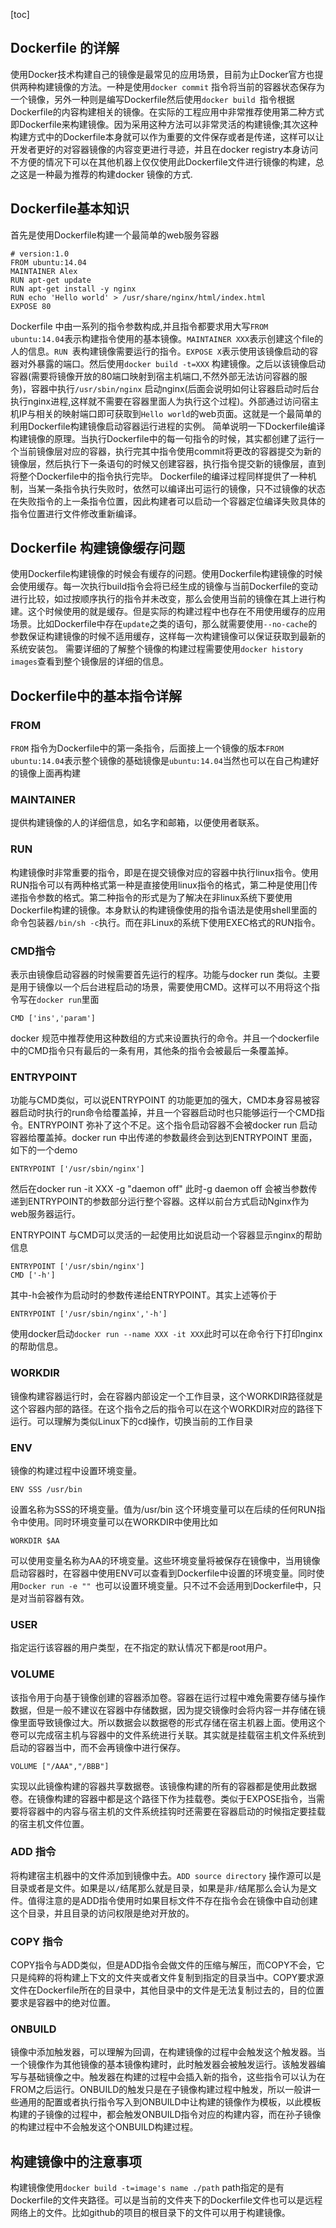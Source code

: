 [toc]
## Dockerfile 的详解
使用Docker技术构建自己的镜像是最常见的应用场景，目前为止Docker官方也提供两种构建镜像的方法。一种是使用`docker commit` 指令将当前的容器状态保存为一个镜像，另外一种则是编写Dockerfile然后使用`docker build `指令根据Dockerfile的内容构建相关的镜像。在实际的工程应用中非常推荐使用第二种方式即Dockerfile来构建镜像。因为采用这种方法可以非常灵活的构建镜像;其次这种构建方式中的Dockerfile本身就可以作为重要的文件保存或者是传递，这样可以让开发者更好的对容器镜像的内容变更进行寻迹，并且在docker registry本身访问不方便的情况下可以在其他机器上仅仅使用此Dockerfile文件进行镜像的构建，总之这是一种最为推荐的构建docker 镜像的方式.
## Dockerfile基本知识

首先是使用Dockerfile构建一个最简单的web服务容器
```
# version:1.0
FROM ubuntu:14.04
MAINTAINER Alex
RUN apt-get update
RUN apt-get install -y nginx
RUN echo 'Hello world' > /usr/share/nginx/html/index.html
EXPOSE 80
```
Dockerfile 中由一系列的指令参数构成,并且指令都要求用大写`FROM ubuntu:14.04`表示构建指令使用的基本镜像。`MAINTAINER XXX`表示创建这个file的人的信息。`RUN `表构建镜像需要运行的指令。`EXPOSE X`表示使用该镜像启动的容器对外暴露的端口。然后使用`docker build -t=XXX` 构建镜像。之后以该镜像启动容器(需要将镜像开放的80端口映射到宿主机端口,不然外部无法访问容器的服务)，容器中执行`/usr/sbin/nginx` 启动nginx(后面会说明如何让容器启动时后台执行nginx进程,这样就不需要在容器里面人为执行这个过程)。外部通过访问宿主机IP与相关的映射端口即可获取到`Hello world`的web页面。这就是一个最简单的利用Dockerfile构建镜像启动容器运行进程的实例。
简单说明一下Dockerfile编译构建镜像的原理。当执行Dockerfile中的每一句指令的时候，其实都创建了运行一个当前镜像层对应的容器，执行完其中指令使用commit将更改的容器提交为新的镜像层，然后执行下一条语句的时候又创建容器，执行指令提交新的镜像层，直到将整个Dockerfile中的指令执行完毕。
Dockerfile的编译过程同样提供了一种机制，当某一条指令执行失败时，依然可以编译出可运行的镜像，只不过镜像的状态在失败指令的上一条指令位置，因此构建者可以启动一个容器定位编译失败具体的指令位置进行文件修改重新编译。
##  Dockerfile 构建镜像缓存问题
使用Dockerfile构建镜像的时候会有缓存的问题。使用Dockerfile构建镜像的时候会使用缓存。每一次执行build指令会将已经生成的镜像与当前Dockerfile的变动进行比较，如过按顺序执行的指令并未改变，那么会使用当前的镜像在其上进行构建。这个时候使用的就是缓存。但是实际的构建过程中也存在不用使用缓存的应用场景。比如Dockerfile中存在`update`之类的语句，那么就需要使用`--no-cache`的参数保证构建镜像的时候不适用缓存，这样每一次构建镜像可以保证获取到最新的系统安装包。
需要详细的了解整个镜像的构建过程需要使用`docker history images`查看到整个镜像层的详细的信息。

## Dockerfile中的基本指令详解
### FROM
`FROM` 指令为Dockerfile中的第一条指令，后面接上一个镜像的版本`FROM ubuntu:14.04`表示整个镜像的基础镜像是`ubuntu:14.04`当然也可以在自己构建好的镜像上面再构建
### MAINTAINER
提供构建镜像的人的详细信息，如名字和邮箱，以便使用者联系。
### RUN
构建镜像时非常重要的指令，即是在提交镜像对应的容器中执行linux指令。使用RUN指令可以有两种格式第一种是直接使用linux指令的格式，第二种是使用[]传递指令参数的格式。第二种指令的形式是为了解决在非linux系统下要使用Dockerfile构建的镜像。本身默认的构建镜像使用的指令语法是使用shell里面的命令包装器`/bin/sh -c`执行。而在非Linux的系统下使用EXEC格式的RUN指令。
### CMD指令
表示由镜像启动容器的时候需要首先运行的程序。功能与docker run 类似。主要是用于镜像以一个后台进程启动的场景，需要使用CMD。这样可以不用将这个指令写在`docker run`里面
```
CMD ['ins','param']
```
docker 规范中推荐使用这种数组的方式来设置执行的命令。并且一个dockerfile中的CMD指令只有最后的一条有用，其他条的指令会被最后一条覆盖掉。

### ENTRYPOINT
功能与CMD类似，可以说ENTRYPOINT 的功能更加的强大，CMD本身容易被容器启动时执行的run命令给覆盖掉，并且一个容器启动时也只能够运行一个CMD指令。ENTRYPOINT 弥补了这个不足。这个指令启动容器不会被docker run 启动容器给覆盖掉。docker run 中出传递的参数最终会到达到ENTRYPOINT 里面，如下的一个demo
```
ENTRYPOINT ['/usr/sbin/nginx']
```
然后在docker run -it XXX -g "daemon off" 此时-g daemon off 会被当参数传递到ENTRYPOINT的参数部分运行整个容器。这样以前台方式启动Nginx作为web服务器运行。

ENTRYPOINT 与CMD可以灵活的一起使用比如说启动一个容器显示nginx的帮助信息
```
ENTRYPOINT ['/usr/sbin/nginx']
CMD ['-h']
```
其中-h会被作为启动时的参数传递给ENTRYPOINT。其实上述等价于
```
ENTRYPOINT ['/usr/sbin/nginx','-h']
```
使用docker启动`docker run --name XXX -it XXX`此时可以在命令行下打印nginx的帮助信息。

### WORKDIR
镜像构建容器运行时，会在容器内部设定一个工作目录，这个WORKDIR路径就是这个容器内部的路径。在这个指令之后的指令可以在这个WORKDIR对应的路径下运行。可以理解为类似Linux下的cd操作，切换当前的工作目录

### ENV
镜像的构建过程中设置环境变量。
```
ENV SSS /usr/bin
```
设置名称为SSS的环境变量。值为/usr/bin 这个环境变量可以在后续的任何RUN指令中使用。同时环境变量可以在WORKDIR中使用比如
```
WORKDIR $AA
```
可以使用变量名称为AA的环境变量。这些环境变量将被保存在镜像中，当用镜像启动容器时，在容器中使用ENV可以查看到Dockerfile中设置的环境变量。同时使用`Docker run -e "" `也可以设置环境变量。只不过不会适用到Dockerfile中，只是对当前容器有效。
### USER
指定运行该容器的用户类型，在不指定的默认情况下都是root用户。

### VOLUME
该指令用于向基于镜像创建的容器添加卷。容器在运行过程中难免需要存储与操作数据，但是一般不建议在容器中存储数据，因为提交镜像时会将内容一并存储在镜像里面导致镜像过大。所以数据会以数据卷的形式存储在宿主机器上面。使用这个卷可以完成宿主机与容器中的文件系统进行关联。其实就是挂载宿主机文件系统到启动的容器当中，而不会再镜像中进行保存。
```
VOLUME ["/AAA","/BBB"]
```
实现以此镜像构建的容器共享数据卷。该镜像构建的所有的容器都是使用此数据卷。在镜像构建的容器中都是这个路径下作为挂载卷。类似于EXPOSE指令，当需要将容器中的内容与宿主机的文件系统挂钩时还需要在容器启动的时候指定要挂载的宿主机文件位置。
### ADD 指令
将构建宿主机器中的文件添加到镜像中去。`ADD source directory` 操作源可以是目录或者是文件。如果是以`/`结尾那么就是目录，如果是非`/`结尾那么会认为是文件。值得注意的是ADD指令使用时如果目标文件不存在指令会在镜像中自动创建这个目录，并且目录的访问权限是绝对开放的。
### COPY 指令
COPY指令与ADD类似，但是ADD指令会做文件的压缩与解压，而COPY不会，它只是纯粹的将构建上下文的文件夹或者文件复制到指定的目录当中。COPY要求源文件在Dockerfile所在的目录中，其他目录中的文件是无法复制过去的，目的位置要求是容器中的绝对位置。
### ONBUILD
镜像中添加触发器，可以理解为回调，在构建镜像的过程中会触发这个触发器。当一个镜像作为其他镜像的基本镜像构建时，此时触发器会被触发运行。该触发器编写与基础镜像之中。触发器在构建的过程中会插入新的指令，这些指令可以认为在FROM之后运行。ONBUILD的触发只是在子镜像构建过程中触发，所以一般讲一些通用的配置或者执行指令写入到ONBUILD中让构建的镜像作为模板，以此模板构建的子镜像的过程中，都会触发ONBUILD指令对应的构建内容，而在孙子镜像的构建过程中不会触发这个ONBUILD构建过程。
## 构建镜像中的注意事项
构建镜像使用`docker build -t=image's name ./path` path指定的是有Dockerfile的文件夹路径。可以是当前的文件夹下的Dockerfile文件也可以是远程网络上的文件。比如github的项目的根目录下的文件可以用于构建镜像。
